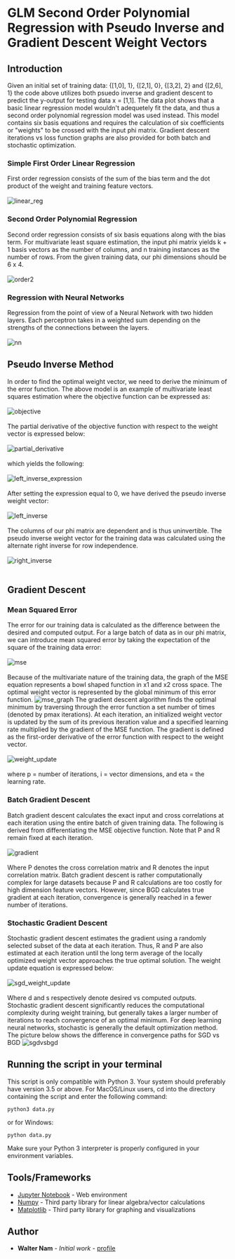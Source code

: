 # GLM Second Order Polynomial Regression with Pseudo Inverse and Gradient Descent Weight Vectors

## Introduction 

Given an initial set of training data: {[1,0], 1}, {[2,1], 0}, {[3,2], 2} and {[2,6], 1} the code above utilizes both psuedo inverse and gradient descent to predict the y-output for testing data x = [1,1]. The data plot shows that a basic linear regression model wouldn't adequetely fit the data, and thus a second order polynomial regression model was used instead. This model contains six basis equations and requires the calculation of six coefficients or "weights" to be crossed with the input phi matrix. Gradient descent iterations vs loss function graphs are also provided for both batch and stochastic optimization.

### Simple First Order Linear Regression

First order regression consists of the sum of the bias term and the dot product of the weight and training feature vectors.
<br/>
<br/>
![linear_reg](https://raw.github.com/wnam98/Machine-Learning-Regression-and-Gradient-Descent-Models/master/imgs/linear_reg.png "linear_reg")

### Second Order Polynomial Regression

Second order regression consists of six basis equations along with the bias term. For multivariate least square estimation, the input phi matrix yields k + 1 basis vectors as the number of columns, and n training instances as the number of rows. From the given training data, our phi dimensions should be 6 x 4.
<br/>
<br/>
![order2](https://raw.github.com/wnam98/Machine-Learning-Regression-and-Gradient-Descent-Models/master/imgs/order2.png "order2")

### Regression with Neural Networks

Regression from the point of view of a Neural Network with two hidden layers. Each perceptron takes in a weighted sum depending on the strengths of the connections between the layers. 
<br/>
<br/>
![nn](https://raw.github.com/wnam98/Machine-Learning-Regression-and-Gradient-Descent-Models/master/imgs/nn.png "nn")

## Pseudo Inverse Method
In order to find the optimal weight vector, we need to derive the minimum of the error function. The above model is an example of multivariate least squares estimation where the objective function can be expressed as:
<br/>
<br/>
![objective](https://raw.github.com/wnam98/Machine-Learning-Regression-and-Gradient-Descent-Models/master/imgs/objective.png "objective")
<br/>
<br/>
The partial derivative of the objective function with respect to the weight vector is expressed below:
<br/>
<br/>
![partial_derivative](https://raw.github.com/wnam98/Machine-Learning-Regression-and-Gradient-Descent-Models/master/imgs/partial_derivative.png "partial_derivative")
<br/>
<br/>
which yields the following:
<br/>
<br/>
![left_inverse_expression](https://raw.github.com/wnam98/Machine-Learning-Regression-and-Gradient-Descent-Models/master/imgs/left_inverse_expression.png "left_inverse_expression")
<br/>
<br/>
After setting the expression equal to 0, we have derived the pseudo inverse weight vector:
<br/>
<br/>
![left_inverse](https://raw.github.com/wnam98/Machine-Learning-Regression-and-Gradient-Descent-Models/master/imgs/left_inverse.png "left_inverse") 
<br/>
<br/>
The columns of our phi matrix are dependent and is thus uninvertible. The pseudo inverse weight vector for the training data was calculated using the alternate right inverse for row independence.
<br/>
<br/>
![right_inverse](https://raw.github.com/wnam98/Machine-Learning-Regression-and-Gradient-Descent-Models/master/imgs/right_inverse.png "right_inverse") 
<br/>
<br/>

## Gradient Descent

### Mean Squared Error

The error for our training data is calculated as the difference between the desired and computed output. For a large batch of data as in our phi matrix, we can introduce mean squared error by taking the expectation of the square of the training data error:
<br/>
<br/>
![mse](https://raw.github.com/wnam98/Machine-Learning-Regression-and-Gradient-Descent-Models/master/imgs/mse.png "mse") 
<br/>
<br/>
Because of the multivariate nature of the training data, the graph of the MSE equation represents a bowl shaped function in x1 and x2 cross space. The optimal weight vector is represented by the global minimum of this error function.
![mse_graph](https://raw.github.com/wnam98/Machine-Learning-Regression-and-Gradient-Descent-Models/master/imgs/mse_graph.PNG "mse_graph")
The gradient descent algorithm finds the optimal minimum by traversing through the error function a set number of times (denoted by pmax iterations). At each iteration, an initialized weight vector is updated by the sum of its previous iteration value and a specified learning rate multiplied by the gradient of the MSE function. The gradient is defined as the first-order derivative of the error function with respect to the weight vector. 
<br/>
<br/>
![weight_update](https://raw.github.com/wnam98/Machine-Learning-Regression-and-Gradient-Descent-Models/master/imgs/weight_update.png "weight_update")
<br/>
<br/>
where p = number of iterations, i = vector dimensions, and eta = the learning rate.

### Batch Gradient Descent

Batch gradient descent calculates the exact input and cross correlations at each iteration using the entire batch of given training data. The following is derived from differentiating the MSE objective function. Note that P and R remain fixed at each iteration.
<br/>
<br/>
![gradient](https://raw.github.com/wnam98/Machine-Learning-Regression-and-Gradient-Descent-Models/master/imgs/gradient.png "gradient")
<br/>
<br/>
Where P denotes the cross correlation matrix and R denotes the input correlation matrix. Batch gradient descent is rather computationally complex for large datasets because P and R calculations are too costly for high dimension feature vectors. However, since BGD calculates true gradient at each iteration, convergence is generally reached in a fewer number of iterations. 

### Stochastic Gradient Descent

Stochastic gradient descent estimates the gradient using a randomly selected subset of the data at each iteration. Thus, R and P are also estimated at each iteration until the long term average of the locally optimized weight vector approaches the true optimal solution. The weight update equation is expressed below:
<br/>
<br/>
![sgd_weight_update](https://raw.github.com/wnam98/Machine-Learning-Regression-and-Gradient-Descent-Models/master/imgs/sgd_weight_update.png "sgd_weight_update")
<br/>
<br/>
Where d and s respectively denote desired vs computed outputs. Stochastic gradient descent significantly reduces the computational complexity during weight training, but generally takes a larger number of iterations to reach convergence of an optimal minimum. For deep learning neural networks, stochastic is generally the default optimization method. The picture below shows the difference in convergence paths for SGD vs BGD
![sgdvsbgd](https://raw.github.com/wnam98/Machine-Learning-Regression-and-Gradient-Descent-Models/master/imgs/sgdvsbgd.png "sgdvsbgd")

## Running the script in your terminal

This script is only compatible with Python 3. Your system should preferably have version 3.5 or above. 
For MacOS/Linux users, cd into the directory containing the script and enter the following command:
```
python3 data.py
```
or for Windows:
```
python data.py
```
Make sure your Python 3 interpreter is properly configured in your environment variables.

## Tools/Frameworks

* [Jupyter Notebook](https://jupyter.org/) - Web environment
* [Numpy](https://numpy.org/) - Third party library for linear algebra/vector calculations
* [Matplotlib](https://matplotlib.org/) -  Third party library for graphing and visualizations

## Author

* **Walter Nam** - *Initial work* - [profile](https://github.com/wnam98)
